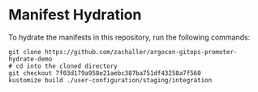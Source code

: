 # Manifest Hydration

To hydrate the manifests in this repository, run the following commands:

```shell
git clone https://github.com/zachaller/argocon-gitops-promoter-hydrate-demo
# cd into the cloned directory
git checkout 7f03d179a958e21aebc387ba751df43258a7f560
kustomize build ./user-configuration/staging/integration
```
